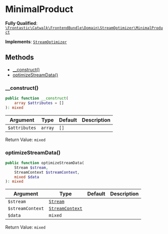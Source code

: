 #  MinimalProduct

**Fully Qualified**: [`\Frontastic\Catwalk\FrontendBundle\Domain\StreamOptimizer\MinimalProduct`](../../../../../src/php/FrontendBundle/Domain/StreamOptimizer/MinimalProduct.php)

**Implements**: [`StreamOptimizer`](../StreamOptimizer.md)

## Methods

* [__construct()](#__construct)
* [optimizeStreamData()](#optimizestreamdata)

### __construct()

```php
public function __construct(
    array $attributes = []
): mixed
```

Argument|Type|Default|Description
--------|----|-------|-----------
`$attributes`|`array`|`[]`|

Return Value: `mixed`

### optimizeStreamData()

```php
public function optimizeStreamData(
    Stream $stream,
    StreamContext $streamContext,
    mixed $data
): mixed
```

Argument|Type|Default|Description
--------|----|-------|-----------
`$stream`|[`Stream`](../Stream.md)||
`$streamContext`|[`StreamContext`](../StreamContext.md)||
`$data`|`mixed`||

Return Value: `mixed`

